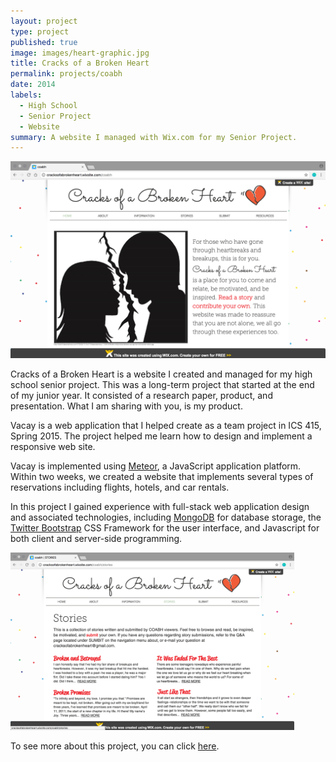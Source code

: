 ```yaml
---
layout: project
type: project
published: true
image: images/heart-graphic.jpg
title: Cracks of a Broken Heart
permalink: projects/coabh
date: 2014
labels:
  - High School
  - Senior Project
  - Website
summary: A website I managed with Wix.com for my Senior Project.
---
```


<img class="ui large right floated rounded image" src="../images/coabh-homepage.png">

Cracks of a Broken Heart is a website I created and managed for my high school senior project. This was a long-term project that started at the end of my junior year. It consisted of a research paper, product, and presentation. What I am sharing with you, is my product. 

Vacay is a web application that I helped create as a team project in ICS 415, Spring 2015. The project helped me learn how to design and implement a responsive web site.

Vacay is implemented using [Meteor](http://meteor.com), a JavaScript application platform. Within two weeks, we created a website that implements several types of reservations including flights, hotels, and car rentals.

In this project I gained experience with full-stack web application design and associated technologies, including [MongoDB](http://mongodb.com) for database storage, the [Twitter Bootstrap](http://getbootstrap.com/) CSS Framework for the user interface, and Javascript for both client and server-side programming. 
 
<img src="../images/coabh-stories.png" width="90%">

To see more about this project, you can click [here](http://cracksofabrokenheart.wixsite.com/coabh).
